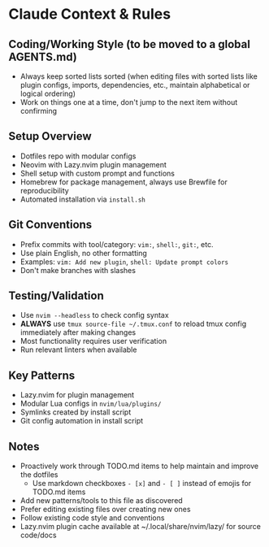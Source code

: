 # Claude Context & Rules

## Coding/Working Style (to be moved to a global AGENTS.md)

- Always keep sorted lists sorted (when editing files with sorted lists like plugin configs, imports, dependencies, etc., maintain alphabetical or logical ordering)
- Work on things one at a time, don't jump to the next item without confirming

## Setup Overview
- Dotfiles repo with modular configs
- Neovim with Lazy.nvim plugin management
- Shell setup with custom prompt and functions
- Homebrew for package management, always use Brewfile for reproducibility
- Automated installation via `install.sh`

## Git Conventions
- Prefix commits with tool/category: `vim:`, `shell:`, `git:`, etc.
- Use plain English, no other formatting
- Examples: `vim: Add new plugin`, `shell: Update prompt colors`
- Don't make branches with slashes

## Testing/Validation
- Use `nvim --headless` to check config syntax
- **ALWAYS** use `tmux source-file ~/.tmux.conf` to reload tmux config immediately after making changes
- Most functionality requires user verification
- Run relevant linters when available

## Key Patterns
- Lazy.nvim for plugin management
- Modular Lua configs in `nvim/lua/plugins/`
- Symlinks created by install script
- Git config automation in install script

## Notes
- Proactively work through TODO.md items to help maintain and improve the dotfiles
  - Use markdown checkboxes `- [x]` and `- [ ]` instead of emojis for TODO.md items
- Add new patterns/tools to this file as discovered
- Prefer editing existing files over creating new ones
- Follow existing code style and conventions
- Lazy.nvim plugin cache available at ~/.local/share/nvim/lazy/ for source code/docs
